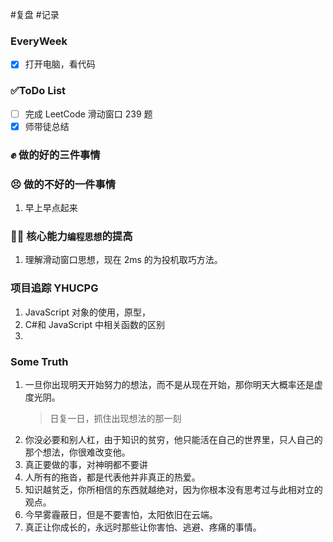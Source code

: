 
#复盘 #记录

### EveryWeek

- [x] 打开电脑，看代码

### ✅ToDo List

- [ ] 完成 LeetCode 滑动窗口 239 题
- [x] 师带徒总结

### ✊ 做的好的三件事情

### 😣 做的不好的一件事情

1. 早上早点起来

### 🧑‍💻 核心能力`编程思想`的提高

1. 理解滑动窗口思想，现在 2ms 的为投机取巧方法。

### 项目追踪 YHUCPG

1. JavaScript 对象的使用，原型，
2. C#和 JavaScript 中相关函数的区别
3.

### Some Truth

1. 一旦你出现明天开始努力的想法，而不是从现在开始，那你明天大概率还是虚度光阴。
   > 日复一日，抓住出现想法的那一刻
2. 你没必要和别人杠，由于知识的贫穷，他只能活在自己的世界里，只人自己的那个想法，你很难改变他。
3. 真正要做的事，对神明都不要讲
4. 人所有的拖沓，都是代表他并非真正的热爱。
5. 知识越贫乏，你所相信的东西就越绝对，因为你根本没有思考过与此相对立的观点。
6. 今早雾霾蔽日，但是不要害怕，太阳依旧在云端。
7. 真正让你成长的，永远时那些让你害怕、逃避、疼痛的事情。
